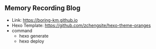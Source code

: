 ## Memory Recording Blog

- Link: https://boring-km.github.io
- Hexo Template: https://github.com/zchengsite/hexo-theme-oranges
- command
  - hexo generate
  - hexo deploy
